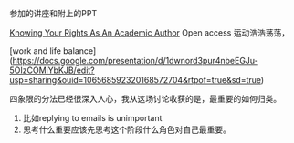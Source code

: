 参加的讲座和附上的PPT

[Knowing Your Rights As An Academic Author](https://drive.google.com/file/d/1taVRKcgZcE2XaI4G-Xu99NOTvz3FPY3r/view?usp=sharing)
Open access 运动浩浩荡荡，

[work and life balance] (https://docs.google.com/presentation/d/1dwnord3pur4nbeEGJu-5OIzCOMlYbKJB/edit?usp=sharing&ouid=106568592320168572704&rtpof=true&sd=true)

四象限的分法已经很深入人心，我从这场讨论收获的是，最重要的如何归类。
1. 比如replying to emails is unimportant
2. 思考什么重要应该先思考这个阶段什么角色对自己最重要。
